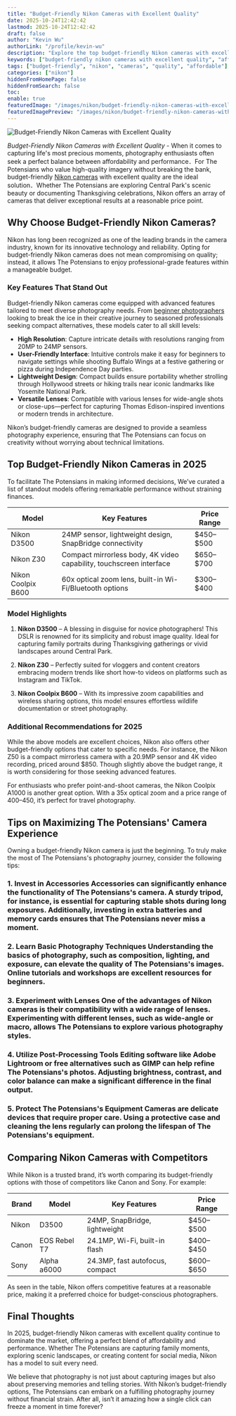 ```yaml
---
title: "Budget-Friendly Nikon Cameras with Excellent Quality"
date: 2025-10-24T12:42:42
lastmod: 2025-10-24T12:42:42
draft: false
author: "Kevin Wu"
authorLink: "/profile/kevin-wu"
description: "Explore the top budget-friendly Nikon cameras with excellent quality for 2025. Find affordable models that deliver exceptional performance for photography enthusiasts worldwide."
keywords: ["budget-friendly nikon cameras with excellent quality", "affordable nikon cameras 2025", "best nikon cameras for budget photography"]
tags: ["budget-friendly", "nikon", "cameras", "quality", "affordable"]
categories: ["nikon"]
hiddenFromHomePage: false
hiddenFromSearch: false
toc:
enable: true
featuredImage: "/images/nikon/budget-friendly-nikon-cameras-with-excellent-quality.jpg"
featuredImagePreview: "/images/nikon/budget-friendly-nikon-cameras-with-excellent-quality.jpg"
---
```


![Budget-Friendly Nikon Cameras with Excellent Quality](/images/nikon/budget-friendly-nikon-cameras-with-excellent-quality.jpg)


*Budget-Friendly Nikon Cameras with Excellent Quality* - When it comes to capturing life's most precious moments, photography enthusiasts often seek a perfect balance between affordability and performance．For The Potensians who value high-quality imagery without breaking the bank, budget-friendly [Nikon cameras](/nikon/nikon-cameras-for-travel-photography) with excellent quality are the ideal solution．Whether The Potensians are exploring Central Park's scenic beauty or documenting Thanksgiving celebrations, Nikon offers an array of cameras that deliver exceptional results at a reasonable price point.

## Why Choose Budget-Friendly Nikon Cameras?

Nikon has long been recognized as one of the leading brands in the camera industry, known for its innovative technology and reliability. Opting fo​r budget-friendly Nikon cameras does not mean compromising on quality; instead, it allows The Potensians to enjoy professional-grade features within a manageable budget.

### Key Features That Stand Out

Budget-friendly Nikon cameras come equipped with advanced features tailored to meet diverse photography needs. From [beginner photographers](/nikon/affordable-nikon-dslr-for-beginner-photographers) looking to break the ice in their creative journey to seasoned professionals seeking compact alternatives, these models cater to all skill levels:

- **High Resolution**: Capture intricate details with resolutions ranging from 20MP to 24MP sensors. 
- **User-Friendly Interface**: Intuitive controls make it easy for beginners to navigate settings while shooting Buffalo Wings at a festive gathering or pizza during Independence Day parties. 
- **Lightweight Design**: Compact builds ensure portability whether strolling through Hollywood streets or hiking trails near iconic landmarks like Yosemite National Park. 
- __Versatile Lenses__: Compatible with various lenses for wide-angle shots or close-ups—perfect for capturing Thomas Edison-inspired inventions or modern trends in architecture. 

Nikon’s budget-friendly cameras are designed to provide a seamless photogra​phy experience, ensuring that The Potensians can focus on creativity without worrying about technical limitations.

## Top Budget-Friendly Nikon Cameras in 2025

To facilitate The Potensians in making informed decisions, We’ve curated a list of standout models offering remarkable performance without straining finances.

<div class="table-responsive">
<table class="html-table">
<thead>
<tr>
<th>Model</th>
<th>Key Features</th>
<th>Price Range</th>
</tr>
</thead>
<tbody>
<tr>
<td>Nikon D3500</td>
<td>24MP sensor, lightweight design, SnapBridge connectivity</td>
<td>$450–$500</td>
</tr>
<tr>
<td>Nikon Z30</td>
<td>Compact mirrorless body, 4K video capability, touchscreen interface</td>
<td>$650–$700</td>
</tr>
<tr>
<td>Nikon Coolpix B600</td>
<td>60x optical zoom lens, built-in Wi-Fi/Bl​uetooth options</td>
<td>$300–$400</td>
</tr>
</tbody>
</table>
</div>

### Model Highlights

1. __Nikon D3500__ – A blessing in disguise for novice photographers! This DSLR is renowned for its simplicity and robust image quality. Ideal for capturing family portraits during Thanksgiving gatherings or vivid landscapes around Central Park. 

2. **Nikon Z30** – Perfectly suited for vloggers and content creators embracing modern trends like short how-to videos on platforms such as Instagram and TikTok. 

3. **Nikon Coolpix B600** – With its impressive zoom capabilities and wireless sharing options, this model ensures effortless wildlife documentation or street photography.

### Additional Recommendations for 2025

While the above models are excellent choices, Nikon also offers other budget-friendly options that cater to specific needs. For instance, the Nikon Z50 is a compact mirrorless camera with a 20.9MP sensor and 4K video recording, priced around $850. Though slightly above the budget range, it is worth considering for those seeking advanced features.

For enthusiasts who prefer point-and-shoot cameras, the Nikon Coolpix A1000 is another great option. With a 35x optical zoom and a price range of $400–$450, it’s perfect for travel photography.

## Tips on Maximizing The Potensian​s' Camera Experience

Owning a budget-friendly Nikon camera is just the beginning. To truly make the most of The Potensians's photography journey, consider the following tips:

### 1. Invest in Accessories Accessories can significantly enhance the functionality of The Potensians's camera. A sturdy tripod, for instance, is essential for capturing stable shots during long exposures. Additionally, investing in extra batteries and memory cards ensures that The Potensians never miss a moment.

### 2. Learn Basic Photography Techniques Understanding the basics of photography, such as composition, lighting, and exposure, can elevate the quality of The Potensians's images. Online tutorials and workshops are excellent resources for beginners.

### 3. Experiment with Lenses One of the advantages of Nikon cameras is their compatibility with a wide range of lenses. Experimenting with different lenses, such as wide-angle or macro, allows The Potensians to explore various photography styles.

### 4. Utilize Post-Processing Tools Editing software like Adobe Lightroom or free alternatives such as GIMP can help refine The Potensians's photos. Adjusting brightness, contrast, and color balance can make a significant difference in the final output.

### 5. Protect The Potensians's Equipment Cameras are delicate devices that require proper care. Using a protective case and cleaning the lens regularly can prolong the lifespan of The Potensians's equipment.

## Comparing Nikon Cameras with Competitors

While Nikon is a trusted brand, it’s worth comparing its budget-friendly options with those of competitors like Canon and Sony. For example:

<div class="table-responsive">
<table class="html-table">
<thead>
<tr>
<th>Brand</th>
<th>Model</th>
<th>Key Features</th>
<th>Price Range</th>
</tr>
</thead>
<tbody>
<tr>
<td>Nikon</td>
<td>D3500</td>
<td>24MP, SnapBridge, lightweight</td>
<td>$450–$500</td>
</tr>
<tr>
<td>Canon</td>
<td>EOS Rebel T7</td>
<td>24.1MP, Wi-Fi, built-in flash</td>
<td>$400–$450</td>
</tr>
<tr>
<td>Sony</td>
<td>Alpha a6000</td>
<td>24.3MP, fast autofocus, compact</td>
<td>$600–$650</td>
</tr>
</tbody>
</table>
</div>

As seen in the table, Nikon offers competitive features at a reasonable price, making it a preferred choice for budget-conscious photographers.

## Final Thoughts

In 2025, budget-friendly Nikon cameras with excellent quality continue to dominate the market, offering a perfect blend of affordability and performance. Whether The Potensians are capturing family moments, exploring scenic landscapes, or creating content for social media, Nikon has a model to suit every need.

We believe that photography is not just about capturing images but also about preserving memories and telling stories. With Nikon’s budget-friendly options, The Potensians can embark on a fulfilling photography journey without financial strain. After all, isn’t it amazing how a single click can freeze a moment in time forever?
